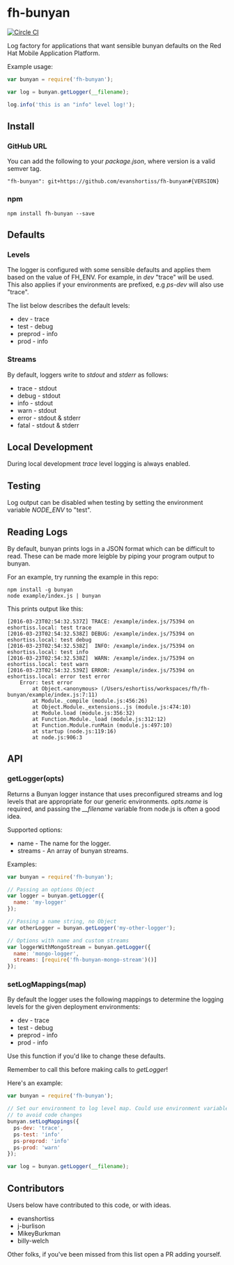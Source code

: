 # fh-bunyan

[![Circle CI](https://circleci.com/gh/evanshortiss/fh-bunyan/tree/master.svg?style=svg)](https://circleci.com/gh/evanshortiss/fh-bunyan/tree/master)

Log factory for applications that want sensible bunyan defaults on the Red
Hat Mobile Application Platform.

Example usage:

```js
var bunyan = require('fh-bunyan');

var log = bunyan.getLogger(__filename);

log.info('this is an "info" level log!');
```

## Install

### GitHub URL
You can add the following to your *package.json*, where version is a valid
semver tag.

```
"fh-bunyan": git+https://github.com/evanshortiss/fh-bunyan#{VERSION}
```

### npm

```
npm install fh-bunyan --save
```

## Defaults

### Levels
The logger is configured with some sensible defaults and applies them based on
the value of FH_ENV. For example, in _dev_ "trace" will be used. This also
applies if your environments are prefixed, e.g _ps-dev_ will also use "trace".

The list below describes the default levels:

* dev - trace
* test - debug
* preprod - info
* prod - info

### Streams
By default, loggers write to _stdout_ and _stderr_ as follows:

* trace - stdout
* debug - stdout
* info - stdout
* warn - stdout
* error - stdout & stderr
* fatal - stdout & stderr

## Local Development
During local development _trace_ level logging is always enabled.

## Testing
Log output can be disabled when testing by setting the environment variable
*NODE_ENV* to "test".

## Reading Logs
By default, bunyan prints logs in a JSON format which can be difficult to read.
These can be made more leigble by piping your program output to bunyan.

For an example, try running the example in this repo:

```
npm install -g bunyan
node example/index.js | bunyan
```

This prints output like this:

```
[2016-03-23T02:54:32.537Z] TRACE: /example/index.js/75394 on eshortiss.local: test trace
[2016-03-23T02:54:32.538Z] DEBUG: /example/index.js/75394 on eshortiss.local: test debug
[2016-03-23T02:54:32.538Z]  INFO: /example/index.js/75394 on eshortiss.local: test info
[2016-03-23T02:54:32.538Z]  WARN: /example/index.js/75394 on eshortiss.local: test warn
[2016-03-23T02:54:32.539Z] ERROR: /example/index.js/75394 on eshortiss.local: error test error
    Error: test error
        at Object.<anonymous> (/Users/eshortiss/workspaces/fh/fh-bunyan/example/index.js:7:11)
        at Module._compile (module.js:456:26)
        at Object.Module._extensions..js (module.js:474:10)
        at Module.load (module.js:356:32)
        at Function.Module._load (module.js:312:12)
        at Function.Module.runMain (module.js:497:10)
        at startup (node.js:119:16)
        at node.js:906:3
```

## API

### getLogger(opts)
Returns a Bunyan logger instance that uses preconfigured streams and log levels
that are appropriate for our generic environments. _opts.name_ is required, and
passing the *__filename* variable from node.js is often a good idea.

Supported options:
* name <String> - The name for the logger.
* streams <Array> - An array of bunyan streams.

Examples:

```js
var bunyan = require('fh-bunyan');

// Passing an options Object
var logger = bunyan.getLogger({
  name: 'my-logger'
});

// Passing a name string, no Object
var otherLogger = bunyan.getLogger('my-other-logger');

// Options with name and custom streams
var loggerWithMongoStream = bunyan.getLogger({
  name: 'mongo-logger',
  streams: [require('fh-bunyan-mongo-stream')()]
});
```

### setLogMappings(map)
By default the logger uses the following mappings to determine the logging
levels for the given deployment environments:

* dev - trace
* test - debug
* preprod - info
* prod - info

Use this function if you'd like to change these defaults.

Remember to call this before making calls to _getLogger_!

Here's an example:

```js
var bunyan = require('fh-bunyan');

// Set our environment to log level map. Could use environment variables here
// to avoid code changes
bunyan.setLogMappings({
  ps-dev: 'trace',
  ps-test: 'info'
  ps-preprod: 'info'
  ps-prod: 'warn'
});

var log = bunyan.getLogger(__filename);
```

## Contributors
Users below have contributed to this code, or with ideas.

* evanshortiss
* j-burlison
* MikeyBurkman
* billy-welch

Other folks, if you've been missed from this list open a PR adding yourself.
